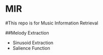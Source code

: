 MIR
===
#This repo is for Music Information Retrieval

##Melody Extraction
* Sinusoid Extraction
* Salience Function
